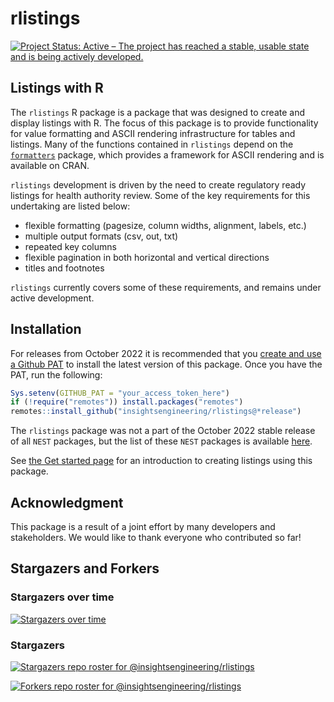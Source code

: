 # rlistings

[![Project Status: Active – The project has reached a stable, usable state and is being actively developed.](https://www.repostatus.org/badges/latest/active.svg)](https://www.repostatus.org/#active)

## Listings with R

The `rlistings` R package is a package that was designed to create and display listings with R. The focus of this package is to provide functionality for value formatting and ASCII rendering infrastructure for tables and listings. Many of the functions contained in `rlistings` depend on the [`formatters`](https://insightsengineering.github.io/formatters/) package, which provides a framework for ASCII rendering and is available on CRAN.

`rlistings` development is driven by the need to create regulatory ready listings for health authority review. Some of the key requirements for this undertaking are listed below:

- flexible formatting (pagesize, column widths, alignment, labels, etc.)
- multiple output formats (csv, out, txt)
- repeated key columns
- flexible pagination in both horizontal and vertical directions
- titles and footnotes

`rlistings` currently covers some of these requirements, and remains under active development.

## Installation

For releases from October 2022 it is recommended that you [create and use a Github PAT](https://docs.github.com/en/github/authenticating-to-github/keeping-your-account-and-data-secure/creating-a-personal-access-token) to install the latest version of this package. Once you have the PAT, run the following:

```r
Sys.setenv(GITHUB_PAT = "your_access_token_here")
if (!require("remotes")) install.packages("remotes")
remotes::install_github("insightsengineering/rlistings@*release")
```

The `rlistings` package was not a part of the October 2022 stable release of all `NEST` packages, but the list of these `NEST` packages is available [here](https://github.com/insightsengineering/depository#readme).

See [the Get started page](https://insightsengineering.github.io/rlistings/main/articles/rlistings.html) for an introduction to creating listings using this package.

## Acknowledgment

This package is a result of a joint effort by many developers and stakeholders. We would like to thank everyone who contributed so far!

## Stargazers and Forkers

### Stargazers over time

[![Stargazers over time](https://starchart.cc/insightsengineering/rlistings.svg)](https://starchart.cc/insightsengineering/rlistings)

### Stargazers

[![Stargazers repo roster for @insightsengineering/rlistings](https://reporoster.com/stars/insightsengineering/rlistings)](https://github.com/insightsengineering/rlistings/stargazers)

[![Forkers repo roster for @insightsengineering/rlistings](https://reporoster.com/forks/insightsengineering/rlistings)](https://github.com/insightsengineering/rlistings/network/members)
